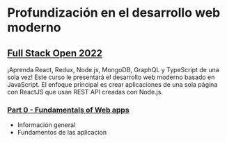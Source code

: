 # Profundización en el desarrollo web moderno

## [Full Stack Open 2022](https://fullstackopen.com/es/)

¡Aprenda React, Redux, Node.js, MongoDB, GraphQL y TypeScript de una sola vez! Este curso le presentará el desarrollo web moderno basado en JavaScript. El enfoque principal es crear aplicaciones de una sola página con ReactJS que usan REST API creadas con Node.js.

### [Part 0 - Fundamentals of Web apps](https://fullstackopen.com/en/part0)

- Información general
- Fundamentos de las aplicacion